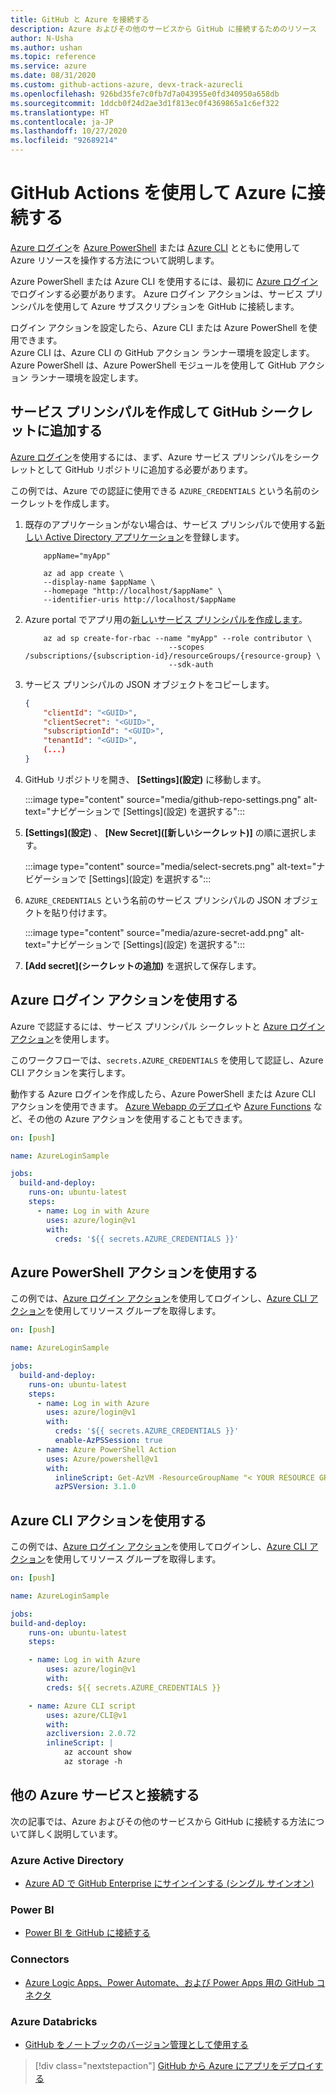 ```yaml
---
title: GitHub と Azure を接続する
description: Azure およびその他のサービスから GitHub に接続するためのリソース
author: N-Usha
ms.author: ushan
ms.topic: reference
ms.service: azure
ms.date: 08/31/2020
ms.custom: github-actions-azure, devx-track-azurecli
ms.openlocfilehash: 926bd35fe7c0fb7d7a043955e0fd340950a658db
ms.sourcegitcommit: 1ddcb0f24d2ae3d1f813ec0f4369865a1c6ef322
ms.translationtype: HT
ms.contentlocale: ja-JP
ms.lasthandoff: 10/27/2020
ms.locfileid: "92689214"
---
```

# <a name="use-github-actions-to-connect-to-azure"></a>GitHub Actions を使用して Azure に接続する

[Azure ログイン](https://github.com/Azure/login)を [Azure PowerShell](https://github.com/Azure/PowerShell) または [Azure CLI](https://github.com/Azure/CLI) とともに使用して Azure リソースを操作する方法について説明します。

Azure PowerShell または Azure CLI を使用するには、最初に [Azure ログイン](https://github.com/marketplace/actions/azure-login)でログインする必要があります。 Azure ログイン アクションは、サービス プリンシパルを使用して Azure サブスクリプションを GitHub に接続します。

ログイン アクションを設定したら、Azure CLI または Azure PowerShell を使用できます。  
Azure CLI は、Azure CLI の GitHub アクション ランナー環境を設定します。 Azure PowerShell は、Azure PowerShell モジュールを使用して GitHub アクション ランナー環境を設定します。


## <a name="create-a-service-principal-and-add-it-to-github-secret"></a>サービス プリンシパルを作成して GitHub シークレットに追加する

[Azure ログイン](https://github.com/marketplace/actions/azure-login)を使用するには、まず、Azure サービス プリンシパルをシークレットとして GitHub リポジトリに追加する必要があります。

この例では、Azure での認証に使用できる `AZURE_CREDENTIALS` という名前のシークレットを作成します。  

1. 既存のアプリケーションがない場合は、サービス プリンシパルで使用する[新しい Active Directory アプリケーション](/azure/active-directory/develop/howto-create-service-principal-portal#register-an-application-with-azure-ad-and-create-a-service-principal&preserve-view=true)を登録します。

    ```azurecli-interactive
        appName="myApp"

        az ad app create \
        --display-name $appName \
        --homepage "http://localhost/$appName" \
        --identifier-uris http://localhost/$appName
    ```

1. Azure portal でアプリ用の[新しいサービス プリンシパルを作成します](/cli/azure/create-an-azure-service-principal-azure-cli?view=azure-cli-latest)。 

    ```azurecli-interactive
        az ad sp create-for-rbac --name "myApp" --role contributor \
                                    --scopes /subscriptions/{subscription-id}/resourceGroups/{resource-group} \
                                    --sdk-auth
    ```

1. サービス プリンシパルの JSON オブジェクトをコピーします。

    ```json
    {
        "clientId": "<GUID>",
        "clientSecret": "<GUID>",
        "subscriptionId": "<GUID>",
        "tenantId": "<GUID>",
        (...)
    }
    ```

1. GitHub リポジトリを開き、 **[Settings]\(設定\)** に移動します。

    :::image type="content" source="media/github-repo-settings.png" alt-text="ナビゲーションで [Settings]\(設定\) を選択する":::

1. **[Settings]\(設定\)** 、 **[New Secret]\([新しいシークレット\)]** の順に選択します。

    :::image type="content" source="media/select-secrets.png" alt-text="ナビゲーションで [Settings]\(設定\) を選択する":::

1. `AZURE_CREDENTIALS` という名前のサービス プリンシパルの JSON オブジェクトを貼り付けます。 

    :::image type="content" source="media/azure-secret-add.png" alt-text="ナビゲーションで [Settings]\(設定\) を選択する":::

1. **[Add secret]\(シークレットの追加\)** を選択して保存します。

## <a name="use-the-azure-login-action"></a>Azure ログイン アクションを使用する

Azure で認証するには、サービス プリンシパル シークレットと [Azure ログイン アクション](https://github.com/Azure/login)を使用します。

このワークフローでは、`secrets.AZURE_CREDENTIALS` を使用して認証し、Azure CLI アクションを実行します。

動作する Azure ログインを作成したら、Azure PowerShell または Azure CLI アクションを使用できます。 [Azure Webapp のデプロイ](https://github.com/Azure/webapps-deploy)や [Azure Functions](https://github.com/Azure/functions-action) など、その他の Azure アクションを使用することもできます。

```yaml
on: [push]

name: AzureLoginSample

jobs:
  build-and-deploy:
    runs-on: ubuntu-latest
    steps:
      - name: Log in with Azure
        uses: azure/login@v1
        with:
          creds: '${{ secrets.AZURE_CREDENTIALS }}'
```

## <a name="use-the-azure-powershell-action"></a>Azure PowerShell アクションを使用する

この例では、[Azure ログイン アクション](https://github.com/Azure/login)を使用してログインし、[Azure CLI アクション](https://github.com/azure/powershell)を使用してリソース グループを取得します。

```yaml
on: [push]

name: AzureLoginSample

jobs:
  build-and-deploy:
    runs-on: ubuntu-latest
    steps:
      - name: Log in with Azure
        uses: azure/login@v1
        with:
          creds: '${{ secrets.AZURE_CREDENTIALS }}'
          enable-AzPSSession: true
      - name: Azure PowerShell Action
        uses: Azure/powershell@v1
        with:
          inlineScript: Get-AzVM -ResourceGroupName "< YOUR RESOURCE GROUP >"
          azPSVersion: 3.1.0
```

## <a name="use-the-azure-cli-action"></a>Azure CLI アクションを使用する

この例では、[Azure ログイン アクション](https://github.com/Azure/login)を使用してログインし、[Azure CLI アクション](https://github.com/Azure/CLI)を使用してリソース グループを取得します。


```yaml
on: [push]

name: AzureLoginSample

jobs:
build-and-deploy:
    runs-on: ubuntu-latest
    steps:

    - name: Log in with Azure
        uses: azure/login@v1
        with:
        creds: ${{ secrets.AZURE_CREDENTIALS }}

    - name: Azure CLI script
        uses: azure/CLI@v1
        with:
        azcliversion: 2.0.72
        inlineScript: |
            az account show
            az storage -h
```

## <a name="connect-with-other-azure-services"></a>他の Azure サービスと接続する

次の記事では、Azure およびその他のサービスから GitHub に接続する方法について詳しく説明しています。  

### <a name="azure-active-directory"></a>Azure Active Directory 

- [Azure AD で GitHub Enterprise にサインインする (シングル サインオン)](/azure/active-directory/saas-apps/github-tutorial)   

### <a name="power-bi"></a>Power BI

- [Power BI を GitHub に接続する](/power-bi/service-connect-to-github)   

### <a name="connectors"></a>Connectors

- [Azure Logic Apps、Power Automate、および Power Apps 用の GitHub コネクタ](/connectors/github/)   

### <a name="azure-databricks"></a>Azure Databricks

- [GitHub をノートブックのバージョン管理として使用する](/azure/databricks/notebooks/github-version-control) 

> [!div class="nextstepaction"]
> [GitHub から Azure にアプリをデプロイする](deploy-to-azure.md)
